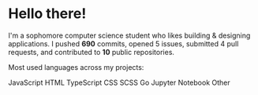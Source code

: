 # Hello there!
I'm a sophomore computer science student who likes building & designing applications. I pushed **690** commits, opened 5 issues, submitted 4 pull requests, and contributed to **10** public repositories.

Most used languages across my projects:

 JavaScript  HTML  TypeScript  CSS  SCSS  Go  Jupyter Notebook  Other 